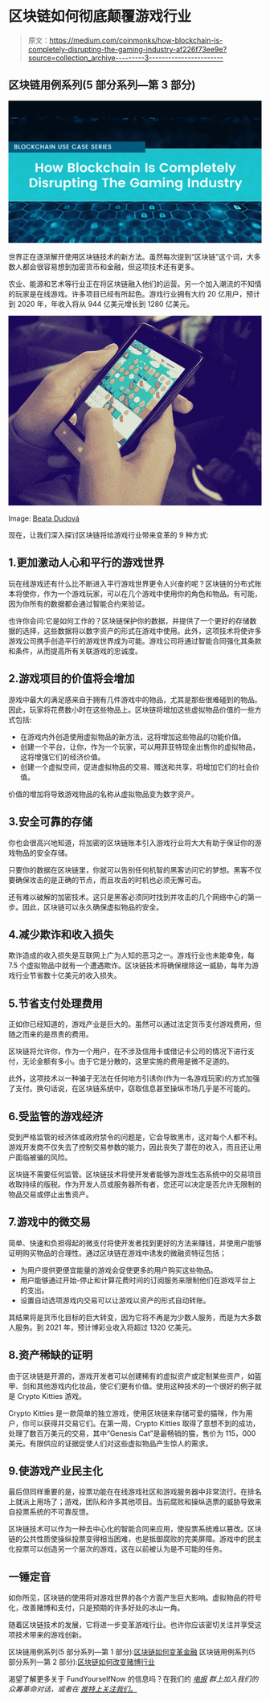 # 区块链如何彻底颠覆游戏行业

> 原文：<https://medium.com/coinmonks/how-blockchain-is-completely-disrupting-the-gaming-industry-af226f73ee9e?source=collection_archive---------3----------------------->

## 区块链用例系列(5 部分系列—第 3 部分)

![](img/d31d081a9879bf7bead89a1dffe8f9cf.png)

世界正在逐渐解开使用区块链技术的新方法。虽然每次提到“区块链”这个词，大多数人都会很容易想到加密货币和金融，但这项技术还有更多。

农业、能源和艺术等行业正在将区块链融入他们的运营。另一个加入潮流的不知情的玩家是在线游戏。许多项目已经有所起色。游戏行业拥有大约 20 亿用户，预计到 2020 年，年收入将从 944 亿美元增长到 1280 亿美元。

![](img/6c7aab13281c26fbda25b8368ae5c98c.png)

Image: [Beata Dudová](https://www.pexels.com/@beatadudova)

现在，让我们深入探讨区块链将给游戏行业带来变革的 9 种方式:

## 1.更加激动人心和平行的游戏世界

玩在线游戏还有什么比不断进入平行游戏世界更令人兴奋的呢？区块链的分布式账本将使你，作为一个游戏玩家，可以在几个游戏中使用你的角色和物品。有可能，因为你所有的数据都会通过智能合约来验证。

也许你会问:它是如何工作的？区块链保护你的数据，并提供了一个更好的存储数据的选择，这些数据将以数字资产的形式在游戏中使用。此外，这项技术将使许多游戏公司携手创造平行的游戏世界成为可能。游戏公司将通过智能合同强化其条款和条件，从而提高所有关联游戏的忠诚度。

## 2.游戏项目的价值将会增加

游戏中最大的满足感来自于拥有几件游戏中的物品，尤其是那些很难碰到的物品。因此，玩家将花费数小时在这些物品上。区块链将增加这些虚拟物品价值的一些方式包括:

*   在游戏内外创造使用虚拟物品的新方法，这将增加这些物品的功能价值。
*   创建一个平台，让你，作为一个玩家，可以用菲亚特现金出售你的虚拟物品，这将增强它们的经济价值。
*   创建一个虚拟空间，促进虚拟物品的交易、赠送和共享，将增加它们的社会价值。

价值的增加将导致游戏物品的名称从虚拟物品变为数字资产。

## 3.安全可靠的存储

你也会很高兴地知道，将加密的区块链账本引入游戏行业将大大有助于保证你的游戏物品的安全存储。

只要你的数据在区块链里，你就可以告别任何机智的黑客访问它的梦想。黑客不仅要确保攻击的是正确的节点，而且攻击的时机也必须无懈可击。

还有难以破解的加密技术。这只是黑客必须同时找到并攻击的几个网络中心的第一步。因此，区块链可以永久确保虚拟物品的安全。

## 4.减少欺诈和收入损失

欺诈造成的收入损失是互联网上广为人知的恶习之一。游戏行业也未能幸免，每 7.5 个虚拟物品中就有一个遭遇欺诈。区块链技术将确保根除这一威胁，每年为游戏行业节省数十亿美元的收入损失。

## 5.节省支付处理费用

正如你已经知道的，游戏产业是巨大的。虽然可以通过法定货币支付游戏费用，但随之而来的是昂贵的费用。

区块链将允许你，作为一个用户，在不涉及信用卡或借记卡公司的情况下进行支付，无论金额有多小。由于它是分散的，这里实施的费用是微不足道的。

此外，这项技术以一种骗子无法在任何地方引诱你(作为一名游戏玩家)的方式加强了支付。换句话说，在区块链系统中，窃取信息甚至操纵市场几乎是不可能的。

## 6.受监管的游戏经济

受到严格监管的经济体或政府禁令的问题是，它会导致黑市，这对每个人都不利。游戏开发商不仅失去了控制交易参数的能力，因此丧失了潜在的收入，而且还让用户面临被骗的风险。

区块链不需要任何监管。区块链技术将使开发者能够为游戏生态系统中的交易项目收取持续的版税。作为开发人员或服务器所有者，您还可以决定是否允许无限制的物品交易或停止出售资产。

## 7.游戏中的微交易

简单、快速和负担得起的微支付将使开发者找到更好的方法来赚钱，并使用户能够证明购买物品的合理性。通过区块链在游戏中诱发的微融资特征包括；

*   为用户提供更便宜能量的游戏会促使更多的用户购买这些物品。
*   用户能够通过开始-停止和计算花费时间的订阅服务来限制他们在游戏平台上的支出。
*   设置自动选项游戏内交易可以让游戏以资产的形式自动转账。

其结果将是货币化目标的巨大转变，因为它将不再是为少数人服务，而是为大多数人服务。到 2021 年，预计博彩业收入将超过 1320 亿美元。

## 8.资产稀缺的证明

由于区块链是开源的，游戏开发者可以创建稀有的虚拟资产或定制某些资产，如盔甲、剑和其他游戏内化妆品，使它们更有价值。使用这种技术的一个很好的例子就是 Crypto Kitties 游戏。

Crypto Kitties 是一款简单的独立游戏，使用区块链来存储可爱的猫咪，作为用户，你可以获得并交易它们。在第一周，Crypto Kitties 取得了意想不到的成功，处理了数百万美元的交易，其中“Genesis Cat”是最畅销的猫，售价为 115，000 美元。有限供应的证据促使人们对这些虚拟物品产生惊人的需求。

## 9.使游戏产业民主化

最后但同样重要的是，投票功能在在线游戏社区和游戏服务器中非常流行。在排名上就派上用场了；游戏，团队和许多其他项目。当前腐败和操纵选票的威胁导致来自投票系统的不可靠反馈。

区块链技术可以作为一种去中心化的智能合同来应用，使投票系统难以篡改。区块链的公共性质使操纵投票变得相当困难，也是抵御腐败的完美屏障。游戏中的民主化投票可以创造另一个层次的游戏，这在以前被认为是不可能的任务。

## 一锤定音

如你所见，区块链的使用将对游戏世界的各个方面产生巨大影响。虚拟物品的符号化，改善赌博和支付，只是预期的许多好处的冰山一角。

随着区块链技术的发展，它将进一步变革游戏行业。也许你应该密切关注并享受这项技术带来的游戏创新。

区块链用例系列(5 部分系列—第 1 部分):[区块链如何变革金融](/coinmonks/how-blockchain-is-revolutionizing-finance-bdddd7770f8c)
区块链用例系列(5 部分系列—第 2 部分):[区块链如何改变赌博行业](/coinmonks/how-blockchain-is-changing-the-gambling-industry-3c59959b7cd1)

渴望了解更多关于 FundYourselfNow 的信息吗？在我们的 [*电报*](https://t.me/fundyourselfnow) *群上加入我们的众筹革命对话，或者在* [*推特上关注我们。*](https://twitter.com/fundyourselfnow)